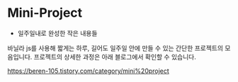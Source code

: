 # Mini-Project
- 일주일내로 완성한 작은 내용들

바닐라 js를 사용해 짧게는 하루, 길어도 일주일 안에 만들 수 있는 간단한 프로젝트의 모음입니다.
프로젝트의 상세한 과정은 아래 블로그에서 확인할 수 있습니다.

https://beren-105.tistory.com/category/mini%20project
